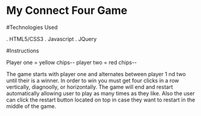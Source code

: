 # My Connect Four Game

#Technologies Used

. HTML5/CSS3
. Javascript
. JQuery

#Instructions 

Player one = yellow chips--
player two = red chips--

The game starts with player one and alternates between player 1 nd two until their is a winner. In order to win you must get four clicks in a row vertically, diagnoolly, or horizontally. The game will end and restart automatically allowing user to play as many times as they like. Also the user can click the restart button located on top in case they want to restart in the middle of the game.


